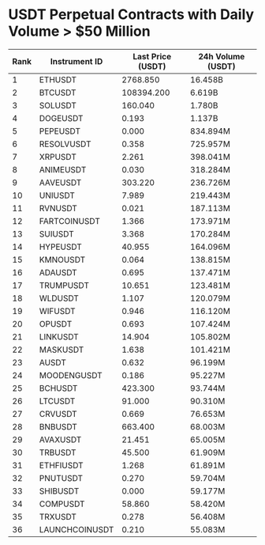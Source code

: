 # USDT Perpetual Contracts with Daily Volume > $50 Million

| Rank | Instrument ID | Last Price (USDT) | 24h Volume (USDT) |
|------|---------------|-------------------|-------------------|
| 1 | ETHUSDT | 2768.850 | 16.458B |
| 2 | BTCUSDT | 108394.200 | 6.619B |
| 3 | SOLUSDT | 160.040 | 1.780B |
| 4 | DOGEUSDT | 0.193 | 1.137B |
| 5 | PEPEUSDT | 0.000 | 834.894M |
| 6 | RESOLVUSDT | 0.358 | 725.957M |
| 7 | XRPUSDT | 2.261 | 398.041M |
| 8 | ANIMEUSDT | 0.030 | 318.284M |
| 9 | AAVEUSDT | 303.220 | 236.726M |
| 10 | UNIUSDT | 7.989 | 219.443M |
| 11 | RVNUSDT | 0.021 | 187.113M |
| 12 | FARTCOINUSDT | 1.366 | 173.971M |
| 13 | SUIUSDT | 3.368 | 170.284M |
| 14 | HYPEUSDT | 40.955 | 164.096M |
| 15 | KMNOUSDT | 0.064 | 138.815M |
| 16 | ADAUSDT | 0.695 | 137.471M |
| 17 | TRUMPUSDT | 10.651 | 123.481M |
| 18 | WLDUSDT | 1.107 | 120.079M |
| 19 | WIFUSDT | 0.946 | 116.120M |
| 20 | OPUSDT | 0.693 | 107.424M |
| 21 | LINKUSDT | 14.904 | 105.802M |
| 22 | MASKUSDT | 1.638 | 101.421M |
| 23 | AUSDT | 0.632 | 96.199M |
| 24 | MOODENGUSDT | 0.186 | 95.227M |
| 25 | BCHUSDT | 423.300 | 93.744M |
| 26 | LTCUSDT | 91.000 | 90.310M |
| 27 | CRVUSDT | 0.669 | 76.653M |
| 28 | BNBUSDT | 663.400 | 68.003M |
| 29 | AVAXUSDT | 21.451 | 65.005M |
| 30 | TRBUSDT | 45.500 | 61.909M |
| 31 | ETHFIUSDT | 1.268 | 61.891M |
| 32 | PNUTUSDT | 0.270 | 59.704M |
| 33 | SHIBUSDT | 0.000 | 59.177M |
| 34 | COMPUSDT | 58.860 | 58.420M |
| 35 | TRXUSDT | 0.278 | 56.408M |
| 36 | LAUNCHCOINUSDT | 0.210 | 55.083M |
